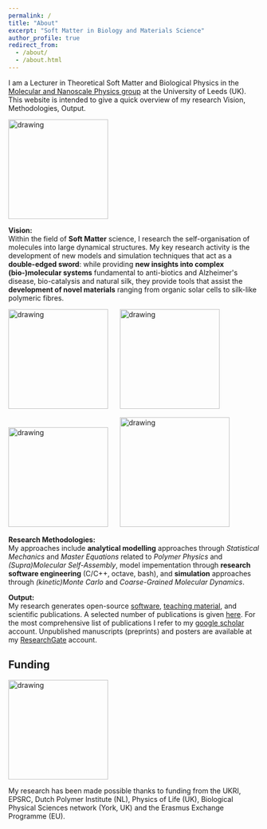 ```yaml
---
permalink: /
title: "About"
excerpt: "Soft Matter in Biology and Materials Science"
author_profile: true
redirect_from: 
  - /about/
  - /about.html
---
```



I am a Lecturer in Theoretical Soft Matter and Biological Physics in the [Molecular and Nanoscale Physics group]([https://www.york.ac.uk/physics/research/physics-of-life/](https://mnp.leeds.ac.uk/)) at the University of Leeds (UK). This website is intended to give a quick overview of my research Vision, Methodologies, Output.

<img src="https://charleyschaefer.github.io/images/PoL-logo-tall-800x400.jpeg" alt="drawing" width="200"/>

**Vision:**   
Within the field of **Soft Matter** science, I research the self-organisation of molecules into large dynamical structures. My key research activity is the development of new models and simulation techniques that act as a **double-edged sword**: while providing **new insights into complex (bio-)molecular systems** fundamental to anti-biotics and Alzheimer's disease, bio-catalysis and natural silk, they provide tools that assist the **development of novel materials** ranging from organic solar cells to silk-like polymeric fibres.

 [<img src="https://charleyschaefer.github.io/files/CoverSoftMatter2018.png" alt="drawing" width="200"/>](https://doi.org/10.1039/C8SM00943K)     &nbsp;&nbsp;&nbsp;&nbsp; [<img src="https://charleyschaefer.github.io/files/CoverSoftMatter2019.png" alt="drawing" width="200"/>](https://doi.org/10.1039/C9SM01344J)  
 
 [<img src="https://charleyschaefer.github.io/images/CoverJPCLett.jpeg" alt="drawing" width="200"/>](https://pubs.acs.org/doi/full/10.1021/acs.jpclett.2c00704)   &nbsp;&nbsp;&nbsp;&nbsp; [<img src="https://charleyschaefer.github.io/images/silk.png" alt="drawing" width="220"/>](https://pubs.acs.org/doi/abs/10.1021/acs.macromol.9b02630)
 
**Research Methodologies:**  
My approaches include **analytical modelling** approaches through *Statistical Mechanics* and *Master Equations* related to *Polymer Physics* and *(Supra)Molecular Self-Assembly*, model impementation through **research software engineering** (C/C++, octave, bash), and **simulation** approaches through *(kinetic)Monte Carlo* and *Coarse-Grained Molecular Dynamics*.

**Output:**  
My research generates  open-source [software](https://charleyschaefer.github.io/software/),  [teaching material](https://charleyschaefer.github.io/teaching/), and scientific publications. A selected number of publications is given [here](https://charleyschaefer.github.io/publications/).
For the most comprehensive list of publications I refer to my [google scholar](https://scholar.google.co.uk/citations?user=SKHIHrEAAAAJ&hl=nl) account.
Unpublished manuscripts (preprints) and posters are available at my [ResearchGate](https://www.researchgate.net/profile/Charley_Schaefer2) account.


Funding
----

<img src="https://www.ncl.ac.uk/media/wwwnclacuk/facultyofsage/logos/epsrc.png" alt="drawing" width="200"/>

My research has been made possible thanks to funding from the UKRI, EPSRC, Dutch Polymer Institute (NL), Physics of Life (UK), Biological Physical Sciences network (York, UK) and the Erasmus Exchange Programme (EU). 


